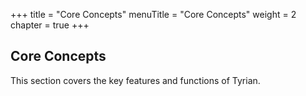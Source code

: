 +++
title = "Core Concepts"
menuTitle = "Core Concepts"
weight = 2
chapter = true
+++

## Core Concepts

This section covers the key features and functions of Tyrian.
